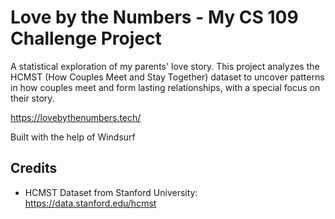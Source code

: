 # Love by the Numbers - My CS 109 Challenge Project

A statistical exploration of my parents' love story. This project analyzes the HCMST (How Couples Meet and Stay Together) dataset to uncover patterns in how couples meet and form lasting relationships, with a special focus on their story.

https://lovebythenumbers.tech/

Built with the help of Windsurf

## Credits
- HCMST Dataset from Stanford University: https://data.stanford.edu/hcmst
